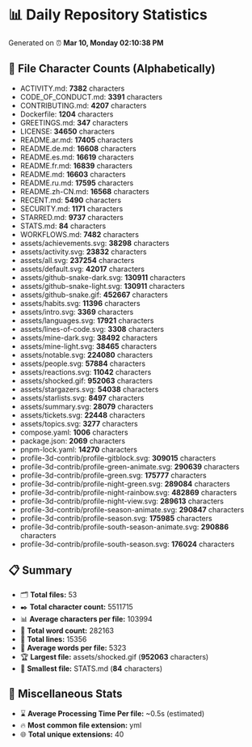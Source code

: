 # 📊 Daily Repository Statistics
Generated on ⏰ **Mar 10, Monday 02:10:38 PM**

## 📂 File Character Counts (Alphabetically)
- ACTIVITY.md: **7382** characters
- CODE_OF_CONDUCT.md: **3391** characters
- CONTRIBUTING.md: **4207** characters
- Dockerfile: **1204** characters
- GREETINGS.md: **347** characters
- LICENSE: **34650** characters
- README.ar.md: **17405** characters
- README.de.md: **16608** characters
- README.es.md: **16619** characters
- README.fr.md: **16839** characters
- README.md: **16603** characters
- README.ru.md: **17595** characters
- README.zh-CN.md: **16568** characters
- RECENT.md: **5490** characters
- SECURITY.md: **1171** characters
- STARRED.md: **9737** characters
- STATS.md: **84** characters
- WORKFLOWS.md: **7482** characters
- assets/achievements.svg: **38298** characters
- assets/activity.svg: **23832** characters
- assets/all.svg: **237254** characters
- assets/default.svg: **42017** characters
- assets/github-snake-dark.svg: **130911** characters
- assets/github-snake-light.svg: **130911** characters
- assets/github-snake.gif: **452667** characters
- assets/habits.svg: **11396** characters
- assets/intro.svg: **3369** characters
- assets/languages.svg: **17921** characters
- assets/lines-of-code.svg: **3308** characters
- assets/mine-dark.svg: **38492** characters
- assets/mine-light.svg: **38465** characters
- assets/notable.svg: **224080** characters
- assets/people.svg: **57884** characters
- assets/reactions.svg: **11042** characters
- assets/shocked.gif: **952063** characters
- assets/stargazers.svg: **54038** characters
- assets/starlists.svg: **8497** characters
- assets/summary.svg: **28079** characters
- assets/tickets.svg: **22448** characters
- assets/topics.svg: **3277** characters
- compose.yaml: **1006** characters
- package.json: **2069** characters
- pnpm-lock.yaml: **14270** characters
- profile-3d-contrib/profile-gitblock.svg: **309015** characters
- profile-3d-contrib/profile-green-animate.svg: **290639** characters
- profile-3d-contrib/profile-green.svg: **175777** characters
- profile-3d-contrib/profile-night-green.svg: **289084** characters
- profile-3d-contrib/profile-night-rainbow.svg: **482869** characters
- profile-3d-contrib/profile-night-view.svg: **289613** characters
- profile-3d-contrib/profile-season-animate.svg: **290847** characters
- profile-3d-contrib/profile-season.svg: **175985** characters
- profile-3d-contrib/profile-south-season-animate.svg: **290886** characters
- profile-3d-contrib/profile-south-season.svg: **176024** characters

## 📋 Summary
- 🗂️ **Total files:** 53
- ✒️ **Total character count:** 5511715
- 📊 **Average characters per file:** 103994
- 📝 **Total word count:** 282163
- 🧾 **Total lines:** 15356
- 📐 **Average words per file:** 5323
- 🏆 **Largest file:** assets/shocked.gif (**952063** characters)
- 🥉 **Smallest file:** STATS.md (**84** characters)

## 🌟 Miscellaneous Stats
- ⌛ **Average Processing Time Per file:** ~0.5s (estimated)
- 🔥 **Most common file extension:** yml
- 🌐 **Total unique extensions:** 40
